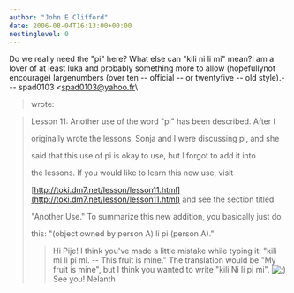 ```yaml
---
author: "John E Clifford"
date: 2006-08-04T16:13:00+00:00
nestinglevel: 0
---
```

Do we really need the "pi" here? What else can "kili ni li mi" mean?I am a lover of at least luka and probably something more to allow (hopefullynot encourage) largenumbers (over ten --
 official --
 or twentyfive --
 old style).---
 spad0103 <[spad0103@yahoo.fr](mailto://spad0103@yahoo.fr)\
> wrote:

> 
> Lesson 11: Another use of the word "pi" has been described. After I
> 
> originally wrote the lessons, Sonja and I were discussing pi, and she
> 
> said that this use of pi is okay to use, but I forgot to add it into
> 
> the lessons. If you would like to learn this new use, visit
> 
> [http://toki.dm7.net/lesson/lesson11.html](http://toki.dm7.net/lesson/lesson11.html) and see the section titled
> 
> "Another Use." To summarize this new addition, you basically just do
> 
> this: "(object owned by person A) li pi (person A)."
>> Hi Pije!
> I think you've made a little mistake while typing it:
> "kili mi li pi mi. --
 This fruit is mine."
> The translation would be "My fruit is mine", but I think you wanted to
> write "kili Ni li pi mi". ![;)](images/smilies/icon_e_wink.gif "Wink")\
>> See you!
>> Nelanth
>>>>